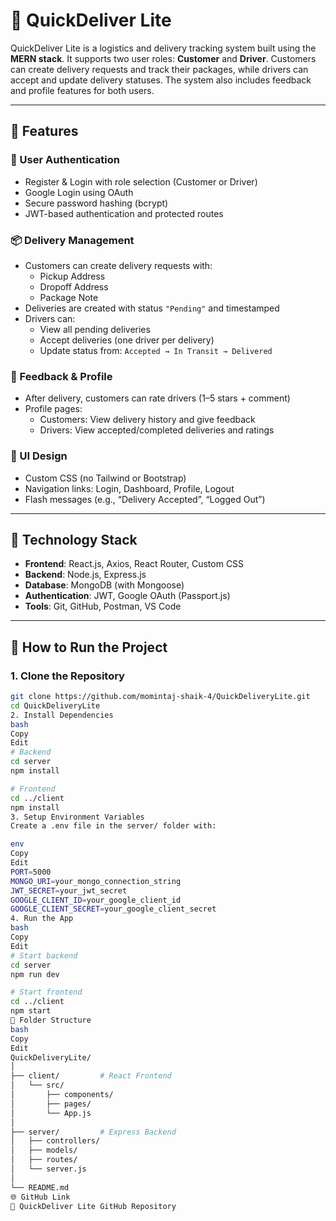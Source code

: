 # 🚚 QuickDeliver Lite

QuickDeliver Lite is a logistics and delivery tracking system built using the **MERN stack**. It supports two user roles: **Customer** and **Driver**. Customers can create delivery requests and track their packages, while drivers can accept and update delivery statuses. The system also includes feedback and profile features for both users.

---

## 📌 Features

### 👥 User Authentication
- Register & Login with role selection (Customer or Driver)
- Google Login using OAuth
- Secure password hashing (bcrypt)
- JWT-based authentication and protected routes

### 📦 Delivery Management
- Customers can create delivery requests with:
  - Pickup Address
  - Dropoff Address
  - Package Note
- Deliveries are created with status `"Pending"` and timestamped
- Drivers can:
  - View all pending deliveries
  - Accept deliveries (one driver per delivery)
  - Update status from: `Accepted → In Transit → Delivered`

### 🌟 Feedback & Profile
- After delivery, customers can rate drivers (1–5 stars + comment)
- Profile pages:
  - Customers: View delivery history and give feedback
  - Drivers: View accepted/completed deliveries and ratings

### 🎨 UI Design
- Custom CSS (no Tailwind or Bootstrap)
- Navigation links: Login, Dashboard, Profile, Logout
- Flash messages (e.g., “Delivery Accepted”, “Logged Out”)

---

## 🧰 Technology Stack

- **Frontend**: React.js, Axios, React Router, Custom CSS
- **Backend**: Node.js, Express.js
- **Database**: MongoDB (with Mongoose)
- **Authentication**: JWT, Google OAuth (Passport.js)
- **Tools**: Git, GitHub, Postman, VS Code

---

## 🚀 How to Run the Project

### 1. Clone the Repository

```bash
git clone https://github.com/momintaj-shaik-4/QuickDeliveryLite.git
cd QuickDeliveryLite
2. Install Dependencies
bash
Copy
Edit
# Backend
cd server
npm install

# Frontend
cd ../client
npm install
3. Setup Environment Variables
Create a .env file in the server/ folder with:

env
Copy
Edit
PORT=5000
MONGO_URI=your_mongo_connection_string
JWT_SECRET=your_jwt_secret
GOOGLE_CLIENT_ID=your_google_client_id
GOOGLE_CLIENT_SECRET=your_google_client_secret
4. Run the App
bash
Copy
Edit
# Start backend
cd server
npm run dev

# Start frontend
cd ../client
npm start
📁 Folder Structure
bash
Copy
Edit
QuickDeliveryLite/
│
├── client/         # React Frontend
│   └── src/
│       ├── components/
│       ├── pages/
│       └── App.js
│
├── server/         # Express Backend
│   ├── controllers/
│   ├── models/
│   ├── routes/
│   └── server.js
│
└── README.md
🌐 GitHub Link
🔗 QuickDeliver Lite GitHub Repository



